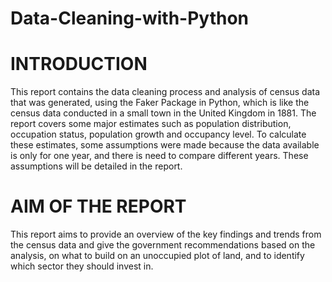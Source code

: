 # Data-Cleaning-with-Python

# INTRODUCTION  
This report contains the data cleaning process and analysis of census data that was generated, using the Faker Package in Python, which is like the census data conducted in a small town in the United Kingdom in 1881. The report covers some major estimates such as population distribution, occupation status, population growth and occupancy level. To calculate these estimates, some assumptions were made because the data available is only for one year, and there is need to compare different years. These assumptions will be detailed in the report. 

# AIM OF THE REPORT  
This report aims to provide an overview of the key findings and trends from the census data and give the government recommendations based on the analysis, on what to build on an unoccupied plot of land, and to identify which sector they should invest in.

